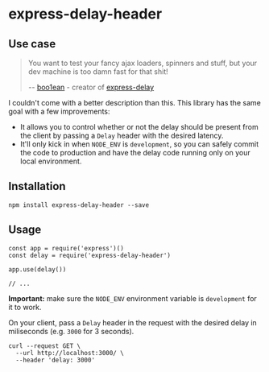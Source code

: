 # express-delay-header

## Use case

> You want to test your fancy ajax loaders, spinners and stuff, but your dev machine is too damn fast for that shit!
>
> -- [boo1ean](https://github.com/boo1ean) - creator of [express-delay](https://github.com/boo1ean/express-delay)

I couldn't come with a better description than this. This library has the same goal with a few improvements:

- It allows you to control whether or not the delay should be present from the client by passing a `Delay` header with the desired latency.
- It'll only kick in when `NODE_ENV` is `development`, so you can safely commit the code to production and have the delay code running only on your local environment.

## Installation

`npm install express-delay-header --save`

## Usage

```
const app = require('express')()
const delay = require('express-delay-header')

app.use(delay())

// ...
```

**Important:** make sure the `NODE_ENV` environment variable is `development` for it to work.

On your client, pass a `Delay` header in the request with the desired delay in miliseconds (e.g. `3000` for 3 seconds).

```
curl --request GET \
  --url http://localhost:3000/ \
  --header 'delay: 3000'
```
